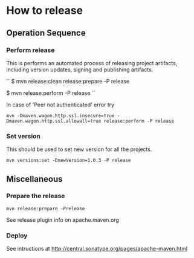 How to release
==============

## Operation Sequence

### Perform release

This is performs an automated process of releasing project artifacts, including version
updates, signing and publishing artifacts.

``
$ mvn release:clean release:prepare -P release 

$ mvn release:perform -P release
``

In case of 'Peer not authenticated' error try

``
mvn -Dmaven.wagon.http.ssl.insecure=true -Dmaven.wagon.http.ssl.allowall=true release:perform -P release
``

### Set version

This should be used to set new version for all the projects.

``
mvn versions:set -DnewVersion=1.0.3 -P release
``


## Miscellaneous

### Prepare the release

``
mvn release:prepare -Prelease
``

See release plugin info on apache.maven.org

### Deploy

See intructions at http://central.sonatype.org/pages/apache-maven.html


